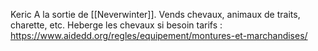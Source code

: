 Keric
A la sortie de [[Neverwinter]].
Vends chevaux, animaux de traits, charette, etc.
Heberge les chevaux si besoin
tarifs : https://www.aidedd.org/regles/equipement/montures-et-marchandises/